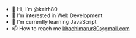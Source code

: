 - 👋 Hi, I’m @keirh80
- 👀 I’m interested in Web Development
- 🌱 I’m currently learning JavaScript
- 📫 How to reach me khachimarur80@gmail.com

<!---
keirh80/keirh80 is a ✨ special ✨ repository because its `README.md` (this file) appears on your GitHub profile.
You can click the Preview link to take a look at your changes.
--->
